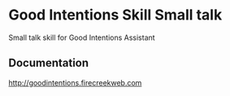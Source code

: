 # Good Intentions Skill Small talk

Small talk skill for Good Intentions Assistant

## Documentation

http://goodintentions.firecreekweb.com
